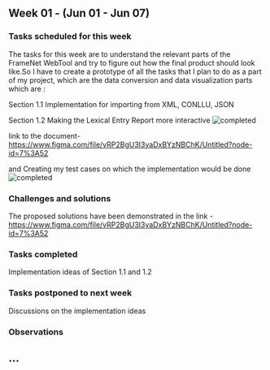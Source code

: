## Week 01 - (Jun 01 - Jun 07)

### Tasks scheduled for this week

The tasks for this week are to understand the relevant parts of the FrameNet WebTool and try to figure out how the final product should look like.So I have to create a prototype of all the tasks that I plan to do as a part of my project, which are the data conversion and data visualization parts which are :

Section 1.1 Implementation for importing from XML, CONLLU, JSON

Section 1.2 Making the Lexical Entry Report more interactive ![completed](https://img.shields.io/static/v1?label=&message=completed&color=green)

link to the document-  https://www.figma.com/file/vRP2BgU3I3yaDxBYzNBChK/Untitled?node-id=7%3A52

and Creating my test cases on which the implementation would be done ![completed](https://img.shields.io/static/v1?label=&message=completed&color=green)


### Challenges and solutions

The proposed solutions have been demonstrated in the link -
https://www.figma.com/file/vRP2BgU3I3yaDxBYzNBChK/Untitled?node-id=7%3A52

### Tasks completed

Implementation ideas of Section 1.1 and 1.2


### Tasks postponed to next week

Discussions on the implementation ideas

### Observations

...
---

